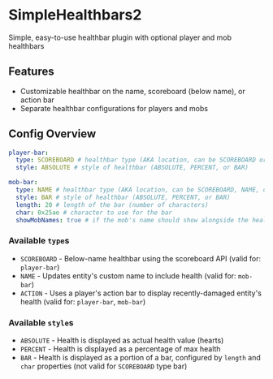 # SimpleHealthbars2
Simple, easy-to-use healthbar plugin with optional player and mob healthbars

## Features

- Customizable healthbar on the name, scoreboard (below name), or action bar
- Separate healthbar configurations for players and mobs

## Config Overview

```yaml
player-bar:
  type: SCOREBOARD # healthbar type (AKA location, can be SCOREBOARD or ACTION)
  style: ABSOLUTE # style of healthbar (ABSOLUTE, PERCENT, or BAR)

mob-bar:
  type: NAME # healthbar type (AKA location, can be SCOREBOARD, NAME, or ACTION)
  style: BAR # style of healthbar (ABSOLUTE, PERCENT, or BAR)
  length: 20 # length of the bar (number of characters)
  char: 0x25ae # character to use for the bar
  showMobNames: true # if the mob's name should show alongside the healthbar (for NAME or ACTION type)
```

### Available `type`s

- `SCOREBOARD` - Below-name healthbar using the scoreboard API (valid for: `player-bar`)
- `NAME` - Updates entity's custom name to include health (valid for: `mob-bar`)
- `ACTION` - Uses a player's action bar to display recently-damaged entity's health (valid for: `player-bar`, `mob-bar`)

### Available `style`s

- `ABSOLUTE` - Health is displayed as actual health value (hearts)
- `PERCENT` - Health is displayed as a percentage of max health
- `BAR` - Health is displayed as a portion of a bar, configured by `length` and `char` properties (not valid for `SCOREBOARD` type bar)
